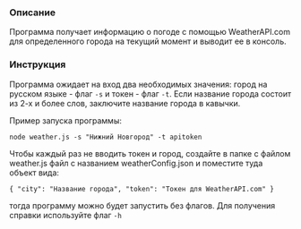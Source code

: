 ### Описание

Программа получает информацию о погоде с помощью WeatherAPI.com для определенного города на текущий момент и выводит ее в консоль.

### Инструкция
Программа ожидает на вход два необходимых значения: город на русском языке - флаг `-s` и токен - флаг `-t`.
Если название города состоит из 2-х и более слов, заключите название города в кавычки.

Пример запуска программы:

`node weather.js -s "Нижний Новгород" -t apitoken`

Чтобы каждый раз не вводить токен и город, создайте в папке с файлом weather.js файл с названием weatherConfig.json
и поместите туда объект вида:

`{
  "city": "Название города",
  "token": "Токен для WeatherAPI.com"
}`

тогда программу можно будет запустить без флагов.
Для получения справки используйте флаг `-h`